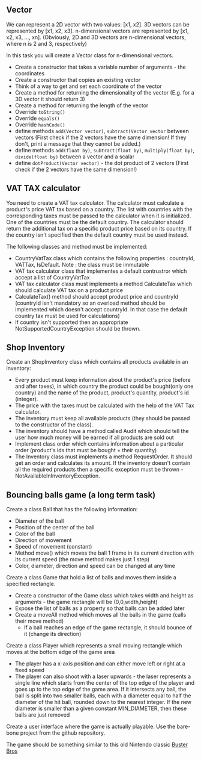 ## Vector
We can represent a 2D vector with two values: [x1, x2]. 3D vectors can be represented by [x1, x2, x3]. n-dimensional vectors are represented by [x1, x2, x3, ..., xn]. (Obviously, 2D and 3D vectors are n-dimensional vectors, where n is 2 and 3, respectively)

In this task you will create a Vector class for n-dimensional vectors.

* Create a constructor that takes a variable number of arguments - the coordinates
* Create a constructor that copies an existing vector
* Think of a way to get and set each coordinate of the vector
* Create a method for returning the dimensionality of the vector (E.g. for a 3D vector it should return 3)
* Create a method for returning the length of the vector
* Override `toString()`
* Override `equals()`
* Override `hashCode()`
* define methods `add(Vector vector)`, `subtract(Vector vector` between vectors (First check if the 2 vectors have the same dimension! If they don't, print a message that they cannot be added.)
* define methods `add(float by)`, `subtract(flaot by)`, `multiply(float by)`, `divide(float by)` between a vector and a scalar
* define `dotProduct(Vector vector)` - the dot product of 2 vectors (First check if the 2 vectors have the same dimension!)

## VAT TAX calculator

You need to create a VAT tax calculator.
The calculator must calculate a product's price VAT tax based on a country.
The list with countries with the corresponding taxes must be passed to the calculator when it is initialized.
One of the countries must be the default country.
The calculator should return the additional tax on a specific product price based on its country.
If the country isn't specified then the default country must be used instead.

The following classes and method must be implemented:

* CountryVatTax class which contains the following properties : countryId, VATTax, IsDefault.
Note : the class must be immutable
* VAT tax calculator class that implementes a default contrustror which accept a list of CountryVatTax
* VAT tax calculator class must implements a method CalculateTax which should calculate VAT tax on a product price
* CalculateTax() method should accept product price and countryId (countryId isn't mandatory so an overload method should be implemented which doesn't accept countryId. In that case the default country tax must be used for calculations)
* If country isn't supported then an appropriate NotSupportedCountryException should be thrown.

## Shop Inventory

Create an ShopInventory class which contains all products available in an inventory:

* Every product must keep information about the product's price (before and after taxes), in which country the product could be bought(only one country) and the name of the product, product's quantity, product's id (integer).
* The price with the taxes must be calculated with the help of the VAT Tax calculator.
* The inventory must keep all available products (they should be passed to the constructor of the class).
* The inventory should have a method called Audit which should tell the user how much money will be earned if all products are sold out
* Implement class order which contains information about a particular order (product's ids that must be bought + their quantity)
* The Inventory class must implements a method RequestOrder. It should get an order and calculates its amount. If the inventory doesn't contain all the required products then a specific exception must be thrown - NotAvailableInInventoryException.

## Bouncing balls game (a long term task)

Create a class Ball that has the following information:

* Diameter of the ball
* Position of the center of the ball
* Color of the ball
* Direction of movement
* Speed of movement (constant)
* Method move() which moves the ball 1 frame in its current direction with its current speed (the move method makes just 1 step)
* Color, diameter, direction and speed can be changed at any time

Create a class Game that hold a list of balls and moves them inside a specified rectangle.

* Create a constructor of the Game class which takes width and height as arguments - 
the game rectangle will be (0,0,width,height)
* Expose the list of balls as a property so that balls can be added later
* Create a moveAll method which moves all the balls in the game (calls their move method)
  * If a ball reaches an edge of the game rectangle, it should bounce of it (change its direction)
  
Create a class Player which represents a small moving rectangle which moves at the bottom edge of the game area
* The player has a x-axis position and can either move left or right at a fixed speed
* The player can also shoot with a laser upwards - the laser represents a single line which starts from the center
of the top edge of the player and goes up to the top edge of the game area. If it intersects any ball, the ball
is split into two smaller balls, each with a diameter equal to half the diameter of the hit ball, rounded down to
the nearest integer. If the new diameter is smaller than a given constant MIN_DIAMETER, then these balls are just removed

Create a user interface where the game is actually playable. Use the bare-bone project from the github repository.

The game should be something similar to this old Nintendo classic [Buster Bros](https://www.youtube.com/watch?v=ulfIohdFv08)